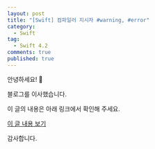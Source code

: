 ```yaml
---
layout: post
title: "[Swift] 컴파일러 지시자 #warning, #error"
category: 
  - Swift
tag:
  - Swift 4.2
comments: true
published: true
---
```


안녕하세요! 👋

블로그를 이사했습니다.

이 글의 내용은 아래 링크에서 확인해 주세요.

[이 글 내용 보기](https://gitminam.com/blog/ios/swift/swift-compiler-directive/)

감사합니다.
